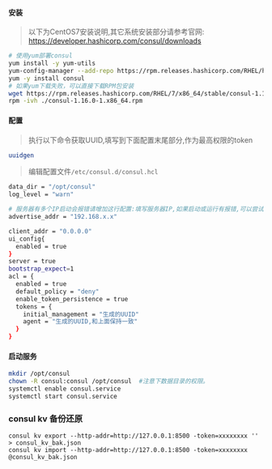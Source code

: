 #### 安装
> 以下为CentOS7安装说明,其它系统安装部分请参考官网:
> https://developer.hashicorp.com/consul/downloads
```bash
# 使用yum部署consul
yum install -y yum-utils
yum-config-manager --add-repo https://rpm.releases.hashicorp.com/RHEL/hashicorp.repo
yum -y install consul
# 如果yum下载失败，可以直接下载RPM包安装
wget https://rpm.releases.hashicorp.com/RHEL/7/x86_64/stable/consul-1.16.0-1.x86_64.rpm
rpm -ivh ./consul-1.16.0-1.x86_64.rpm
``` 

#### 配置
> 执行以下命令获取UUID,填写到下面配置末尾部分,作为最高权限的token
```bash
uuidgen
```
> 编辑配置文件`/etc/consul.d/consul.hcl`
```bash
data_dir = "/opt/consul"
log_level = "warn"

# 服务器有多个IP启动会报错请增加这行配置:填写服务器IP,如果启动或运行有报错,可以尝试去掉这行
advertise_addr = "192.168.x.x"

client_addr = "0.0.0.0"
ui_config{
  enabled = true
}
server = true
bootstrap_expect=1
acl = {
  enabled = true
  default_policy = "deny"
  enable_token_persistence = true
  tokens = {
    initial_management = "生成的UUID"
    agent = "生成的UUID,和上面保持一致"
  }
}
```

#### 启动服务

```bash
mkdir /opt/consul
chown -R consul:consul /opt/consul  #注意下数据目录的权限。
systemctl enable consul.service
systemctl start consul.service
```

### consul kv 备份还原
```
consul kv export --http-addr=http://127.0.0.1:8500 -token=xxxxxxxx '' > consul_kv_bak.json
consul kv import --http-addr=http://127.0.0.1:8500 -token=xxxxxxxx @consul_kv_bak.json
```
